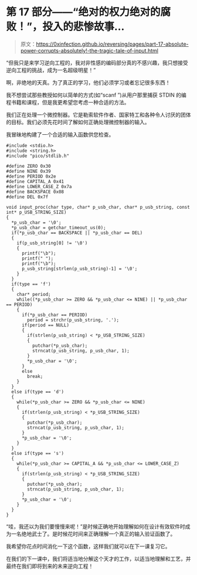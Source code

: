 # 第 17 部分——“绝对的权力绝对的腐败！”，投入的悲惨故事...

> 原文：<https://0xinfection.github.io/reversing/pages/part-17-absolute-power-corrupts-absolutely!-the-tragic-tale-of-input.html>

“但我只是来学习逆向工程的，我对非性感的编码部分真的不感兴趣，我只想接受逆向工程的挑战，成为一名超级明星！”

啊，非绝地的天真。为了真正的学习，他们必须学习或者忘记很多东西！

我不想尝试那些教授如何以简单的方式(如“scanf ”)从用户那里捕获 STDIN 的编程书籍和课程，但是我更希望您考虑一种合适的方法。

我们正在处理一个微控制器。它是勒索软件作者、国家特工和各种令人讨厌的团体的目标。我们必须先花时间了解如何正确处理微控制器的输入。

我冒昧地构建了一个合适的输入函数供您检查。

```
#include <stdio.h>
#include <string.h>
#include "pico/stdlib.h"

#define ZERO 0x30
#define NINE 0x39
#define PERIOD 0x2e
#define CAPITAL_A 0x41
#define LOWER_CASE_Z 0x7a
#define BACKSPACE 0x08
#define DEL 0x7f

void input_proc(char type, char* p_usb_char, char* p_usb_string, const int* p_USB_STRING_SIZE)
{
  *p_usb_char = '\0';
  *p_usb_char = getchar_timeout_us(0);
  if(*p_usb_char == BACKSPACE || *p_usb_char == DEL)
  {
    if(p_usb_string[0] != '\0')
    {
      printf("\b");
      printf(" ");
      printf("\b");
      p_usb_string[strlen(p_usb_string)-1] = '\0';
    }
  }
  if(type == 'f')
  { 
    char* period;
    while((*p_usb_char >= ZERO && *p_usb_char <= NINE) || *p_usb_char == PERIOD)
    {
      if(*p_usb_char == PERIOD)
        period = strchr(p_usb_string, '.');
      if(period == NULL) 
      {
        if(strlen(p_usb_string) < *p_USB_STRING_SIZE)
        {
          putchar(*p_usb_char);
          strncat(p_usb_string, p_usb_char, 1);
        }
        *p_usb_char = '\0';
      }
      else
        break;
    }
  }
  else if(type == 'd')
  { 
    while(*p_usb_char >= ZERO && *p_usb_char <= NINE)
    {
      if(strlen(p_usb_string) < *p_USB_STRING_SIZE)
      {
        putchar(*p_usb_char);
        strncat(p_usb_string, p_usb_char, 1);
      }
      *p_usb_char = '\0';
    }
  }
  else if(type == 's')
  { 
    while(*p_usb_char >= CAPITAL_A && *p_usb_char <= LOWER_CASE_Z)
    {
      if(strlen(p_usb_string) < *p_USB_STRING_SIZE)
      {
        putchar(*p_usb_char);
        strncat(p_usb_string, p_usb_char, 1);
      }
      *p_usb_char = '\0';
    }
  }
}

```

“哇，我还以为我们要慢慢来呢！”是时候正确地开始理解如何在设计有效软件时成为一名绝地武士了。是时候花时间来正确理解一个真正的输入验证函数了。

我希望你花点时间消化一下这个函数，这样我们就可以在下一课复习它。

在我们的下一课中，我们将适当地分解这个天才的工作，以适当地理解和工艺，并最终在我们即将到来的未来逆向工程！